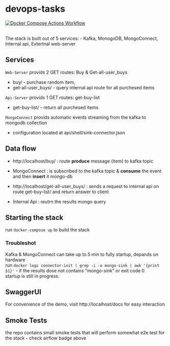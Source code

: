 # devops-tasks

[![Docker Compose Actions Workflow](https://github.com/5pid3rm3n/devops-tasks/actions/workflows/test.yml/badge.svg)](https://github.com/5pid3rm3n/devops-tasks/actions/workflows/test.yml)

<br>
The stack is built out of 5 services: 
- Kafka, MonogoDB, MongoConnect, Internal api, Extertnal web-server

<br>

## Services


``` Web-Server ``` provids 2 GET routes: Buy & Get-all-user_buys
 - buy/ - purchase random item,
 - get-all-user_buys/ - query internal api route for all purchesed items 

``` Api-Server ``` provids 1 GET routes: get-buy-list
- get-buy-list/ - return all purchesed items 

``` MongoConnect ``` provids automatic events streaming from the kafka to mongodb collection 
- configuration located at api/shell/sink-connector.json


## Data flow

+  http://localhost/buy/ : route __produce__ message (item) to kafka topic
 *  MongoConnect : is subscribed to the kafka topic & __consume__ the event and then __insert__ it mongo-db
+  http://localhost/get-all-user_buys/ : sends a request to internal api on route get-buy-list/ and return answer to client
 *  Internal Api : reutrn the results mongo query

## Starting the stack

run ``` docker-compose up ``` to build the stack <br>

### Troubleshot
Kafka & MongoConnect can take up to 5 min to fully startup, depands on hardware <br>
run ``` docker logs connector-init | grep -i -o mongo-sink | awk '{print $1}' ``` - if the results dose not contains "mongo-sink" or exit code 0 <br>
startup is still in progress.

## SwaggerUI
For convenience of the demo, visit http://localhost/docs for easy interaction

## Smoke Tests
the repo contains small smoke tests that will perform somewhat e2e test for the stack - check airflow badge above
